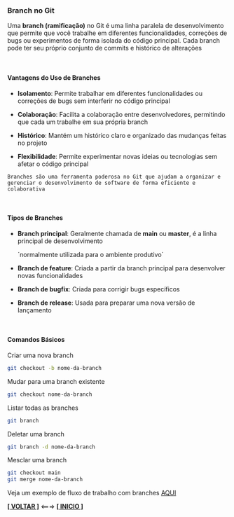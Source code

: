 ### Branch no Git

Uma **branch (ramificação)** no Git é uma linha paralela de desenvolvimento que permite que você trabalhe em diferentes funcionalidades, correções de bugs ou experimentos de forma isolada do código principal. Cada branch pode ter seu próprio conjunto de commits e histórico de alterações

<br>

#### Vantagens do Uso de Branches

- **Isolamento**: Permite trabalhar em diferentes funcionalidades ou correções de bugs sem interferir no código principal

- **Colaboração**: Facilita a colaboração entre desenvolvedores, permitindo que cada um trabalhe em sua própria branch

- **Histórico**: Mantém um histórico claro e organizado das mudanças feitas no projeto

- **Flexibilidade**: Permite experimentar novas ideias ou tecnologias sem afetar o código principal

`Branches são uma ferramenta poderosa no Git que ajudam a organizar e gerenciar o desenvolvimento de software de forma eficiente e colaborativa`

<br>

#### Tipos de Branches

- **Branch principal**: Geralmente chamada de **main** ou **master**, é a linha principal de desenvolvimento<br>

    ´normalmente utilizada para o ambiente produtivo´

- **Branch de feature**: Criada a partir da branch principal para desenvolver novas funcionalidades

- **Branch de bugfix**: Criada para corrigir bugs específicos

- **Branch de release**: Usada para preparar uma nova versão de lançamento

<br>

#### Comandos Básicos

Criar uma nova branch

~~~bash
git checkout -b nome-da-branch
~~~

Mudar para uma branch existente

~~~bash
git checkout nome-da-branch
~~~

Listar todas as branches

~~~bash
git branch
~~~

Deletar uma branch

~~~bash
git branch -d nome-da-branch
~~~

Mesclar uma branch

~~~bash
git checkout main
git merge nome-da-branch
~~~

Veja um exemplo de fluxo de trabalho com branches [AQUI](./fluxo-de-trabalho-com-branches.md)

[**[ VOLTAR ]**](./comandos-git.md) <===> [**[ INICIO ]**](#branch-no-git)

